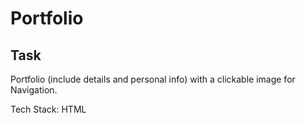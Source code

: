 # Portfolio

## Task

Portfolio (include details and personal info) with a clickable image for Navigation.<br />

Tech Stack: HTML
